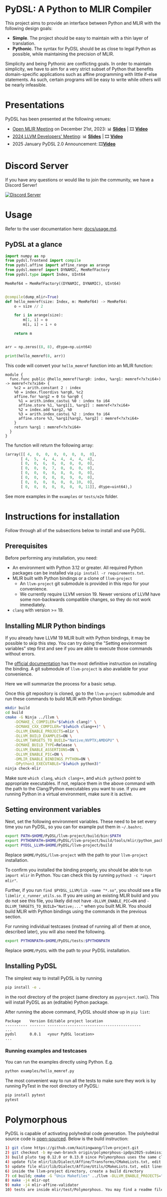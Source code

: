 # PyDSL: A Python to MLIR Compiler

This project aims to provide an interface between Python and MLIR with the following design goals:
- **Simple**. The project should be easy to maintain with a thin layer of translation.
- **Pythonic**. The syntax for PyDSL should be as close to legal Python as possible, while maintaining the precision of MLIR.

Simplicity and being Pythonic are conflicting goals. In order to maintain simplicity, we have to aim for a very strict subset of Python that benefits domain-specific applications such as affine programming with little if-else statements. As such, certain programs will be easy to write while others will be nearly infeasible.

# Presentations
PyDSL has been presented at the following venues:

- [Open MLIR Meeting](https://mlir.llvm.org/talks/) on December 21st, 2023: 📊 [**Slides**](https://mlir.llvm.org/OpenMeetings/2023-12-21-PyDSL.pdf) | 🎞️ [**Video**](https://www.youtube.com/watch?v=nmtHeRkl850)
- [2024 LLVM Developers' Meeting](https://llvm.swoogo.com/2024devmtg): 📊 [**Slides**](https://github.com/Huawei-CPLLab/PyDSL/blob/main/PyDSL%20-%20LLVM%20Conference%202024.pdf) | 🎞️ [**Video**](https://www.youtube.com/watch?v=iYLxgTRe8TU)
- 2025 January PyDSL 2.0 Announcement: 🎞️[**Video**](https://youtu.be/6N7tJWSO_v4)

# Discord Server
If you have any questions or would like to join the community, we have a Discord Server!

[![Discord Server](https://dcbadge.limes.pink/api/server/https://discord.gg/9UeaUxqAbN)](https://discord.gg/9UeaUxqAbN)

# Usage

Refer to the user documentation here: [docs/usage.md](docs/usage.md).

## PyDSL at a glance

```py
import numpy as np
from pydsl.frontend import compile
from pydsl.affine import affine_range as arange
from pydsl.memref import DYNAMIC, MemRefFactory
from pydsl.type import Index, UInt64

MemRef64 = MemRefFactory((DYNAMIC, DYNAMIC), UInt64)


@compile(dump_mlir=True)
def hello_memref(size: Index, m: MemRef64) -> MemRef64:
    o = size // 2

    for i in arange(size):
        m[1, i] = o
        m[i, i] = i + o

    return m


arr = np.zeros((8, 8), dtype=np.uint64)

print(hello_memref(8, arr))

```

This code will convert your `hello_memref` function into an MLIR function:
```mlir
module {
  func.func public @hello_memref(%arg0: index, %arg1: memref<?x?xi64>) -> memref<?x?xi64> {
    %c2 = arith.constant 2 : index
    %0 = index.floordivs %arg0, %c2
    affine.for %arg2 = 0 to %arg0 {
      %1 = arith.index_castui %0 : index to i64
      affine.store %1, %arg1[1, %arg2] : memref<?x?xi64>
      %2 = index.add %arg2, %0
      %3 = arith.index_castui %2 : index to i64
      affine.store %3, %arg1[%arg2, %arg2] : memref<?x?xi64>
    }
    return %arg1 : memref<?x?xi64>
  }
}
```

The function will return the following array:
```py
(array([[ 4,  0,  0,  0,  0,  0,  0,  0],
       [ 4,  5,  4,  4,  4,  4,  4,  4],
       [ 0,  0,  6,  0,  0,  0,  0,  0],
       [ 0,  0,  0,  7,  0,  0,  0,  0],
       [ 0,  0,  0,  0,  8,  0,  0,  0],
       [ 0,  0,  0,  0,  0,  9,  0,  0],
       [ 0,  0,  0,  0,  0,  0, 10,  0],
       [ 0,  0,  0,  0,  0,  0,  0, 11]], dtype=uint64),)
```

See more examples in the `examples` or `tests/e2e` folder.

# Instructions for installation

Follow through all of the subsections below to install and use PyDSL.

## Prerequisites

Before performing any installation, you need:
- An environment with Python 3.12 or greater.
All required Python packages can be installed via `pip install -r requirements.txt`.
- MLIR built with Python bindings or a clone of `llvm-project`
  - An `llvm-project` git submodule is provided in this repo for your
  convenience.
  - We currently require LLVM version 19. Newer versions of LLVM have
  some non-backwards compatible changes, so they do not work immediately.
- `clang` with version >= 19.

## Installing MLIR Python bindings

If you already have LLVM 19 MLIR built with Python bindings, it may be possible
to skip this step. You can try doing the "Setting environment variables" step
first and see if you are able to execute those commands without errors.

The [official documentation](https://mlir.llvm.org/docs/Bindings/Python/#building)
has the most definitive instruction on installing the binding.
A git submodule of `llvm-project` is also available for your convenience.

Here we will summarize the process for a basic setup.

Once this git repository is cloned, go to the `llvm-project` submodule and run
these commands to build MLIR with Python bindings:

```sh
mkdir build
cd build
cmake -G Ninja ../llvm \
    -DCMAKE_C_COMPILER="$(which clang)" \
    -DCMAKE_CXX_COMPILER="$(which clang++)" \
    -DLLVM_ENABLE_PROJECTS=mlir \
    -DLLVM_BUILD_EXAMPLES=ON \
    -DLLVM_TARGETS_TO_BUILD="Native;NVPTX;AMDGPU" \
    -DCMAKE_BUILD_TYPE=Release \
    -DLLVM_ENABLE_ASSERTIONS=ON \
    -DLLVM_ENABLE_PIC=ON \
    -DMLIR_ENABLE_BINDINGS_PYTHON=ON \
    -DPython3_EXECUTABLE="$(which python3)"
ninja check-mlir
```

Make sure `which clang`, `which clang++`, and `which python3` point to
appropriate executables.
If not, replace them in the above command with the path to the Clang/Python
executables you want to use.
If you are running Python in a virtual environment, make sure it is active.

## Setting environment variables

Next, set the following environment variables.
These need to be set every time you run PyDSL, so you can for example put them
in `~/.bashrc`.
```sh
export PATH=$HOME/PyDSL/llvm-project/build/bin:$PATH
export PYTHONPATH=$HOME/PyDSL/llvm-project/build/tools/mlir/python_packages/mlir_core:$PYTHONPATH
export PYDSL_LLVM=$HOME/PyDSL/llvm-project/build
```
Replace `$HOME/PyDSL/llvm-project` with the path to your `llvm-project`
installation.

To confirm you installed the binding properly, you should be able to run
`import mlir` in Python.
You can check this by running `python3 -c "import mlir"`.

Further, if you run `find $PYDSL_LLVM/lib -name "*.so"`, you should see a file
`libmlir_c_runner_utils.so`.
If you are using an existing MLIR build and you do not see this file, you
likely did not have `-DLLVM_ENABLE_PIC=ON` and
`-DLLVM_TARGETS_TO_BUILD="Native;..."` when you built MLIR.
You should build MLIR with Python bindings using the commands in the previous
section.

For running individual testcases (instead of running all of them at once,
described later), you will also need the following.
```sh
export PYTHONPATH=$HOME/PyDSL/tests:$PYTHONPATH
```
Replace `$HOME/PyDSL` with the path to your PyDSL installation.

## Installing PyDSL

The simplest way to install PyDSL is by running
```sh
pip install -e .
```
in the root directory of the project (same directory as `pyproject.toml`).
This will install PyDSL as an (editable) Python package.

After running the above command, PyDSL should show up in `pip list`:
```
Package    Version Editable project location
---------- ------- ------------------------------------------
...
pydsl      0.0.1   <your PyDSL location>
...
```

### Running examples and testcases

You can run the examples directly using Python. E.g.
```sh
python examples/hello_memref.py
```

The most convenient way to run all the tests to make sure they work is by
running PyTest in the root directory of PyDSL:
```sh
pip install pytest
pytest
```

# Polymorphous

PyDSL is capable of activating polyhedral code generation.
The polyhedral source code is [open-sourced](https://github.com/kaitingwang/llvm-project/commit/271dfcb18aa1154323d1c71332a87017c72a865c).
Below is the build instruction:
```sh
1) git clone https://github.com/kaitingwang/llvm-project.git
2) git checkout -b my-own-branch origin/polymorphous-ipdps2025-submission
3) build pluto tag 0.12.0 or 0.13.0 since Polymorphous uses the same cloog-isl as pluto
4) update file mlir/lib/Dialect/Affine/Transforms/CMakeLists.txt, edit lines 4 and 5 to the path of your cloog-isl within the pluto directory
5) update file mlir/lib/Dialect/Affine/Utils/CMakeLists.txt, edit lines 4 and 5 to the path of your cloog-isl within the pluto directory
6) inside the llvm-project directory, create a build directory
7) cd build; cmake -G "Unix Makefiles" ../llvm -DLLVM_ENABLE_PROJECTS="mlir" -DLLVM_TARGETS_TO_BUILD=host -DCMAKE_BUILD_TYPE=Release -DLLVM_ENABLE_ASSERTIONS=ON
8) make -j4 mlir-opt
9) make -j4 mlir-affine-validator
10) tests are inside mlir/test/Polymorphous. You may find a readme file in there.
```
